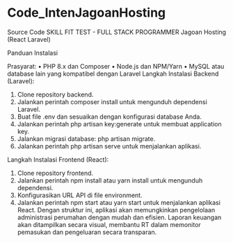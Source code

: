 # Code_IntenJagoanHosting
Source Code SKILL FIT TEST - FULL STACK PROGRAMMER Jagoan Hosting (React Laravel)

Panduan Instalasi

Prasyarat:
•	PHP 8.x dan Composer
•	Node.js dan NPM/Yarn
•	MySQL atau database lain yang kompatibel dengan Laravel
Langkah Instalasi Backend (Laravel):
1.	Clone repository backend.
2.	Jalankan perintah composer install untuk mengunduh dependensi Laravel.
3.	Buat file .env dan sesuaikan dengan konfigurasi database Anda.
4.	Jalankan perintah php artisan key:generate untuk membuat application key.
5.	Jalankan migrasi database: php artisan migrate.
6.	Jalankan perintah php artisan serve untuk menjalankan aplikasi.


Langkah Instalasi Frontend (React):
1.	Clone repository frontend.
2.	Jalankan perintah npm install atau yarn install untuk mengunduh dependensi.
3.	Konfigurasikan URL API di file environment.
4.	Jalankan perintah npm start atau yarn start untuk menjalankan aplikasi React.
Dengan struktur ini, aplikasi akan memungkinkan pengelolaan administrasi perumahan dengan mudah dan efisien. Laporan keuangan akan ditampilkan secara visual, membantu RT dalam memonitor pemasukan dan pengeluaran secara transparan.

